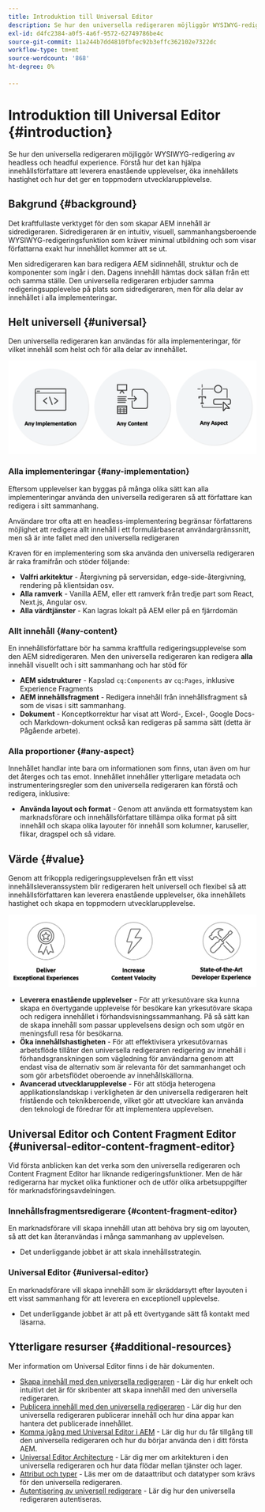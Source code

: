 ```yaml
---
title: Introduktion till Universal Editor
description: Se hur den universella redigeraren möjliggör WYSIWYG-redigering av headless och headful experience. Förstå hur det kan hjälpa innehållsförfattare att leverera enastående upplevelser, öka innehållets hastighet och hur det ger en toppmodern utvecklarupplevelse.
exl-id: d4fc2384-a0f5-4a6f-9572-62749786be4c
source-git-commit: 11a244b7dd4810fbfec92b3effc362102e7322dc
workflow-type: tm+mt
source-wordcount: '868'
ht-degree: 0%

---
```



# Introduktion till Universal Editor {#introduction}

Se hur den universella redigeraren möjliggör WYSIWYG-redigering av headless och headful experience. Förstå hur det kan hjälpa innehållsförfattare att leverera enastående upplevelser, öka innehållets hastighet och hur det ger en toppmodern utvecklarupplevelse.

## Bakgrund {#background}

Det kraftfullaste verktyget för den som skapar AEM innehåll är sidredigeraren. Sidredigeraren är en intuitiv, visuell, sammanhangsberoende WYSIWYG-redigeringsfunktion som kräver minimal utbildning och som visar författarna exakt hur innehållet kommer att se ut.

Men sidredigeraren kan bara redigera AEM sidinnehåll, struktur och de komponenter som ingår i den. Dagens innehåll hämtas dock sällan från ett och samma ställe. Den universella redigeraren erbjuder samma redigeringsupplevelse på plats som sidredigeraren, men för alla delar av innehållet i alla implementeringar.

## Helt universell {#universal}

Den universella redigeraren kan användas för alla implementeringar, för vilket innehåll som helst och för alla delar av innehållet.

![Vad gör den universell](assets/universal.png)

### Alla implementeringar {#any-implementation}

Eftersom upplevelser kan byggas på många olika sätt kan alla implementeringar använda den universella redigeraren så att författare kan redigera i sitt sammanhang.

Användare tror ofta att en headless-implementering begränsar författarens möjlighet att redigera allt innehåll i ett formulärbaserat användargränssnitt, men så är inte fallet med den universella redigeraren

Kraven för en implementering som ska använda den universella redigeraren är raka framifrån och stöder följande:

* **Valfri arkitektur** - Återgivning på serversidan, edge-side-återgivning, rendering på klientsidan osv.
* **Alla ramverk** - Vanilla AEM, eller ett ramverk från tredje part som React, Next.js, Angular osv.
* **Alla värdtjänster** - Kan lagras lokalt på AEM eller på en fjärrdomän

### Allt innehåll {#any-content}

En innehållsförfattare bör ha samma kraftfulla redigeringsupplevelse som den AEM sidredigeraren. Men den universella redigeraren kan redigera **alla** innehåll visuellt och i sitt sammanhang och har stöd för

* **AEM sidstrukturer** - Kapslad `cq:Components` av `cq:Pages`, inklusive Experience Fragments
* **AEM innehållsfragment** - Redigera innehåll från innehållsfragment så som de visas i sitt sammanhang.
* **Dokument** - Konceptkorrektur har visat att Word-, Excel-, Google Docs- och Markdown-dokument också kan redigeras på samma sätt (detta är Pågående arbete).

### Alla proportioner {#any-aspect}

Innehållet handlar inte bara om informationen som finns, utan även om hur det återges och tas emot. Innehållet innehåller ytterligare metadata och instrumenteringsregler som den universella redigeraren kan förstå och redigera, inklusive:

* **Använda layout och format** - Genom att använda ett formatsystem kan marknadsförare och innehållsförfattare tillämpa olika format på sitt innehåll och skapa olika layouter för innehåll som kolumner, karuseller, flikar, dragspel och så vidare.

## Värde {#value}

Genom att frikoppla redigeringsupplevelsen från ett visst innehållsleveranssystem blir redigeraren helt universell och flexibel så att innehållsförfattaren kan leverera enastående upplevelser, öka innehållets hastighet och skapa en toppmodern utvecklarupplevelse.

![The value of the Universal Editor](assets/value.png)

* **Leverera enastående upplevelser** - För att yrkesutövare ska kunna skapa en övertygande upplevelse för besökare kan yrkesutövare skapa och redigera innehållet i förhandsvisningssammanhang. På så sätt kan de skapa innehåll som passar upplevelsens design och som utgör en meningsfull resa för besökarna.
* **Öka innehållshastigheten** - För att effektivisera yrkesutövarnas arbetsflöde tillåter den universella redigeraren redigering av innehåll i förhandsgranskningen som vägledning för användarna genom att endast visa de alternativ som är relevanta för det sammanhanget och som gör arbetsflödet oberoende av innehållskällorna.
* **Avancerad utvecklarupplevelse** - För att stödja heterogena applikationslandskap i verkligheten är den universella redigeraren helt fristående och teknikberoende, vilket gör att utvecklare kan använda den teknologi de föredrar för att implementera upplevelsen.

## Universal Editor och Content Fragment Editor {#universal-editor-content-fragment-editor}

Vid första anblicken kan det verka som den universella redigeraren och Content Fragment Editor har liknande redigeringsfunktioner. Men de här redigerarna har mycket olika funktioner och de utför olika arbetsuppgifter för marknadsföringsavdelningen.

### Innehållsfragmentsredigerare {#content-fragment-editor}

En marknadsförare vill skapa innehåll utan att behöva bry sig om layouten, så att det kan återanvändas i många sammanhang av upplevelsen.

* Det underliggande jobbet är att skala innehållsstrategin.

### Universal Editor {#universal-editor}

En marknadsförare vill skapa innehåll som är skräddarsytt efter layouten i ett visst sammanhang för att leverera en exceptionell upplevelse.

* Det underliggande jobbet är att på ett övertygande sätt få kontakt med läsarna.

## Ytterligare resurser {#additional-resources}

Mer information om Universal Editor finns i de här dokumenten.

* [Skapa innehåll med den universella redigeraren](/help/sites-cloud/authoring/universal-editor/authoring.md) - Lär dig hur enkelt och intuitivt det är för skribenter att skapa innehåll med den universella redigeraren.
* [Publicera innehåll med den universella redigeraren](/help/sites-cloud/authoring/universal-editor/publishing.md) - Lär dig hur den universella redigeraren publicerar innehåll och hur dina appar kan hantera det publicerade innehållet.
* [Komma igång med Universal Editor i AEM](getting-started.md) - Lär dig hur du får tillgång till den universella redigeraren och hur du börjar använda den i ditt första AEM.
* [Universal Editor Architecture](architecture.md) - Lär dig mer om arkitekturen i den universella redigeraren och hur data flödar mellan tjänster och lager.
* [Attribut och typer](attributes-types.md) - Läs mer om de dataattribut och datatyper som krävs för den universella redigeraren.
* [Autentisering av universell redigerare](authentication.md) - Lär dig hur den universella redigeraren autentiseras.

